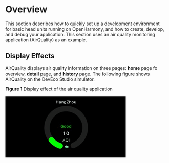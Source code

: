 # Overview<a name="EN-US_TOPIC_0000001052010567"></a>

This section describes how to quickly set up a development environment for basic head units running on OpenHarmony, and how to create, develop, and debug your application. This section uses an air quality monitoring application \(AirQuality\) as an example.

## Display Effects<a name="section3997224182313"></a>

AirQuality displays air quality information on three pages:  **home**  page fo overview,  **detail**  page, and  **history**  page. The following figure shows AirQuality on the DevEco Studio simulator.

**Figure  1**  Display effect of the air quality application<a name="fig97934104482"></a>  


![](figures/video_2020-07-25_173141-0.gif)

